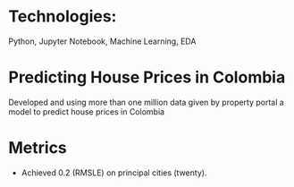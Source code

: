 # Technologies:
Python, Jupyter Notebook, Machine Learning, EDA



# Predicting House Prices in Colombia
Developed and using more than one million data given by property portal a model to predict house prices in Colombia



# Metrics
- Achieved 0.2 (RMSLE) on principal cities (twenty).









